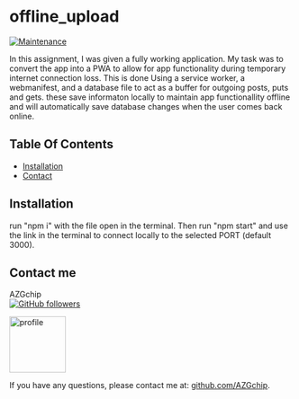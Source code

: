 
# offline_upload
          
[![Maintenance](https://img.shields.io/badge/Maintained%3F-no-red.svg)](https://GitHub.com/AZGchip/offline_upload/graphs/commit-activity)

      
      
In this assignment, I was given a fully working application. My task was to convert the app into a PWA to allow for app functionality during temporary internet connection loss. This is done Using a service worker, a webmanifest, and a database file to act as a buffer for outgoing posts, puts and gets. these save informaton locally to maintain app functionallity offline and will automatically save database changes when the user comes back online.

## Table Of Contents
* [Installation](#Installation)
* [Contact](#contact)

      
## <a name ="Installation"></a> Installation
run "npm i" with the file open in the terminal. Then run "npm start" and use the link in the terminal to connect locally to the selected PORT (default 3000).

      
## <a name ="contact"></a> Contact me
AZGchip  
[![GitHub followers](https://img.shields.io/github/followers/AZGchip.svg?style=social&label=Follow&maxAge=2592000)](https://github.com/AZGchip?tab=followers)


<img src="https://avatars2.githubusercontent.com/u/60306563?v=4" alt="profile" width="100"/>

If you have any questions, please contact me at:  [github.com/AZGchip](https://github.com/AZGchip). 
